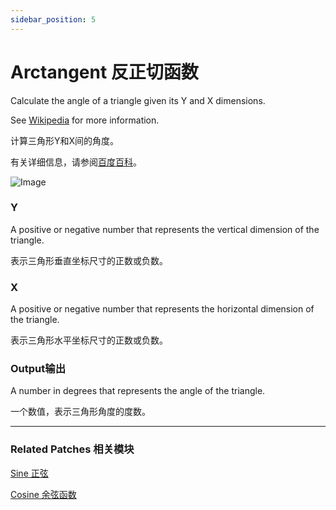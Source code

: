 ```yaml
---
sidebar_position: 5
---
```


# Arctangent 反正切函数

Calculate the angle of a triangle given its Y and X dimensions.

See [Wikipedia](https://en.wikipedia.org/wiki/Trigonometric_functions) for more information.

计算三角形Y和X间的角度。

有关详细信息，请参阅[百度百科](https://link.jianshu.com/?t=http://baike.baidu.com/link?url=LHHVermrOYp8XKHATVvRg21Vj4eRaCXqGk6RoMr0_0rDuUUbseZeTiQIiRIBGbTHugB_2noAlJhOXBqO5L9NF31T669u77XzjiBM7X1XGELJgca6XgAsz0sNsWxNluEePz5-lfBVeMDS3Zho-q2vwa)。

![Image](@site/static/img/docs/Math/arctangent.png)

### Y

A positive or negative number that represents the vertical dimension of the triangle.

表示三角形垂直坐标尺寸的正数或负数。

### X

A positive or negative number that represents the horizontal dimension of the triangle.

表示三角形水平坐标尺寸的正数或负数。

### Output输出

A number in degrees that represents the angle of the triangle.

一个数值，表示三角形角度的度数。

------

### Related Patches 相关模块

[Sine 正弦](./Sine.md)

[Cosine 余弦函数](./Cosine.md)
